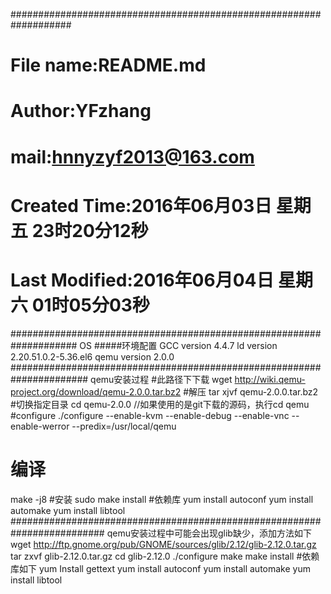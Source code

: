 ###################################################################
# File name:README.md
# Author:YFzhang
# mail:hnnyzyf2013@163.com
# Created Time:2016年06月03日 星期五 23时20分12秒
# Last Modified:2016年06月04日 星期六 01时05分03秒
####################################################################
OS
#####环境配置
GCC
version 4.4.7
ld
version 2.20.51.0.2-5.36.el6
qemu
version 2.0.0 
######################################################################
qemu安装过程
#此路径下下载
wget http://wiki.qemu-project.org/download/qemu-2.0.0.tar.bz2
#解压
tar xjvf qemu-2.0.0.tar.bz2
#切换指定目录
cd qemu-2.0.0 //如果使用的是git下载的源码，执行cd qemu
#configure
./configure --enable-kvm --enable-debug --enable-vnc --enable-werror --predix=/usr/local/qemu
# 编译
make -j8
#安装
sudo make install
#依赖库
yum install autoconf
yum install automake
yum install libtool
#########################################################################
qemu安装过程中可能会出现glib缺少，添加方法如下
wget  http://ftp.gnome.org/pub/GNOME/sources/glib/2.12/glib-2.12.0.tar.gz
tar zxvf glib-2.12.0.tar.gz
cd glib-2.12.0
./configure
make
make install
#依赖库如下
yum Install gettext
yum install autoconf
yum install automake
yum install libtool
